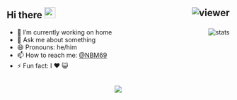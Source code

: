 ## Hi there <img src="https://media.giphy.com/media/hvRJCLFzcasrR4ia7z/giphy.gif" width="25px"> <img align="right" src="https://komarev.com/ghpvc/?username=NBM69&style=flat&color=d83a7c" alt="viewer" />

<img align="right" src="https://github-readme-stats.vercel.app/api?username=NBM69&show_icons=true&theme=radical&include_all_commits=true&count_private=true" alt="stats" />

- 🔭 I’m currently working on home
- 💬 Ask me about something
- 😄 Pronouns: he/him
- 📫 How to reach me: [@NBM69](https://t.me/SyFen_XD)
- ⚡ Fun fact: I ❤️ 😺 <br>&nbsp;

<p align="center">
  <a href="https://github.com/anuraghazra/github-readme-stats">
    <img src="https://github-readme-stats.vercel.app/api/top-langs/?username=yourtulloh&layout=compact&theme=radical&card_width=800" />
  </a>
<!-- <a href="https://github.com/jovanzers">
  <img height="180em" src="https://github-readme-stats.vercel.app/api?username=jovanzers&show_icons=true&theme=radical&include_all_commits=true&count_private=true" />
  <img height="180em" src="https://github-readme-stats.vercel.app/api/top-langs/?username=NMB69&layout=compact&theme=radical" />
</a> -->
</p>
